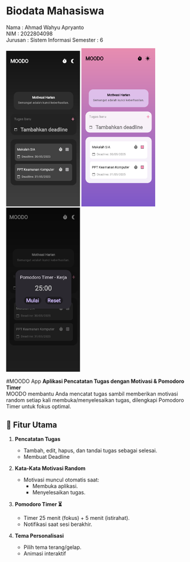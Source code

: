
# Biodata Mahasiswa

Nama : Ahmad Wahyu Apryanto  
NIM : 2022804098  
Jurusan : Sistem Informasi
Semester : 6 

<img src="images/darkmode.png" alt="Foto Aplikasi" width="200" />  
<img src="images/lightmode.png" alt="Foto Aplikasi" width="200" />  
<img src="images/pomodoro.png" alt="Foto Aplikasi" width="200" /> 

#MOODO App
**Aplikasi Pencatatan Tugas dengan Motivasi & Pomodoro Timer**  
MOODO membantu Anda mencatat tugas sambil memberikan motivasi random setiap kali membuka/menyelesaikan tugas, dilengkapi Pomodoro Timer untuk fokus optimal.

## 📌 Fitur Utama
1. **Pencatatan Tugas**
    - Tambah, edit, hapus, dan tandai tugas sebagai selesai.
    - Membuat Deadline

2. **Kata-Kata Motivasi Random**
    - Motivasi muncul otomatis saat:
        - Membuka aplikasi.
        - Menyelesaikan tugas.

3. **Pomodoro Timer ⏳**
    - Timer 25 menit (fokus) + 5 menit (istirahat).
    - Notifikasi saat sesi berakhir.

4. **Tema Personalisasi**
    - Pilih tema terang/gelap.
    - Animasi interaktif  
